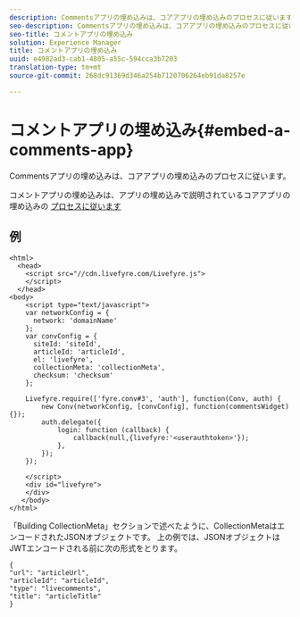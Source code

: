 ```yaml
---
description: Commentsアプリの埋め込みは、コアアプリの埋め込みのプロセスに従います。
seo-description: Commentsアプリの埋め込みは、コアアプリの埋め込みのプロセスに従います。
seo-title: コメントアプリの埋め込み
solution: Experience Manager
title: コメントアプリの埋め込み
uuid: e4982ad3-cab1-4805-a55c-594cca3b7203
translation-type: tm+mt
source-git-commit: 268dc91369d346a254b7120706264eb91da8257e

---
```



# コメントアプリの埋め込み{#embed-a-comments-app}

Commentsアプリの埋め込みは、コアアプリの埋め込みのプロセスに従います。

コメントアプリの埋め込みは、アプリの埋め込みで説明されているコアアプリの埋め込みの [プロセスに従います](/help/implementation/c-getting-started/c-implementation-process/c-using-livefyre.js-to-create-customize-and-use-apps-on-your-site.md)

## 例

```
<html> 
  <head> 
    <script src="//cdn.livefyre.com/Livefyre.js"> 
    </script> 
  </head> 
<body> 
    <script type="text/javascript"> 
    var networkConfig = { 
      network: 'domainName' 
    }; 
    var convConfig = { 
      siteId: 'siteId', 
      articleId: 'articleId', 
      el: 'livefyre', 
      collectionMeta: 'collectionMeta', 
      checksum: 'checksum' 
    }; 
    
    Livefyre.require(['fyre.conv#3', 'auth'], function(Conv, auth) { 
        new Conv(networkConfig, [convConfig], function(commentsWidget) {}); 
        auth.delegate({ 
            login: function (callback) { 
                callback(null,{livefyre:'<userauthtoken>'}); 
            }, 
        }); 
    }); 
  
    </script> 
    <div id="livefyre"> 
    </div> 
   </body> 
</html>
```

「Building CollectionMeta」セクションで述べたように、CollectionMetaはエンコードされたJSONオブジェクトです。 上の例では、JSONオブジェクトはJWTエンコードされる前に次の形式をとります。

```
{ 
"url": "articleUrl",  
"articleId": "articleId",  
"type": "livecomments",  
"title": "articleTitle" 
}
```

